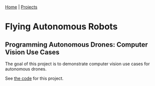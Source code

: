 [Home](../../README.md) | [Projects](../README.md)

# Flying Autonomous Robots

## Programming Autonomous Drones: Computer Vision Use Cases
The goal of this project is to demonstrate computer vision use cases for autonomous drones.

See [the code](https://github.com/ken-power/drone-programming-cv) for this project.


